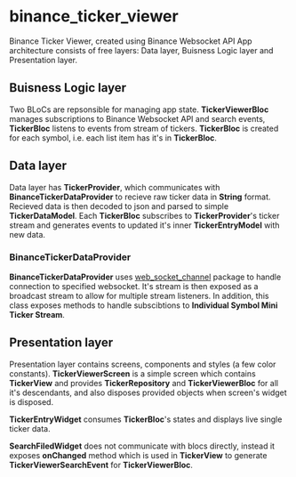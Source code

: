 # binance_ticker_viewer

Binance Ticker Viewer, created using Binance Websocket API
App architecture consists of free layers: Data layer, Buisness Logic layer and Presentation layer.

## Buisness Logic layer
Two BLoCs are repsonsible for managing app state. **TickerViewerBloc** manages subscriptions to Binance Websocket API and search events, **TickerBloc** listens to events from stream of tickers. **TickerBloc** is created for each symbol, i.e. each list item has it's in **TickerBloc**.

## Data layer
Data layer has **TickerProvider**, which communicates with **BinanceTickerDataProvider** to recieve raw ticker data in **String** format. Recieved data is then decoded to json and parsed to simple **TickerDataModel**. Each **TickerBloc** subscribes to **TickerProvider**'s ticker stream and generates events to updated it's inner **TickerEntryModel** with new data.

### BinanceTickerDataProvider
**BinanceTickerDataProvider** uses [web_socket_channel](https://pub.dev/packages/web_socket_channel) package to handle connection to specified websocket. It's stream is then exposed as a broadcast stream to allow for multiple stream listeners. In addition, this class exposes methods to handle subscibtions to **Individual Symbol Mini Ticker Stream**.    

## Presentation layer
Presentation layer contains screens, components and styles (a few color constants). **TickerViewerScreen** is a simple screen which contains **TickerView** and provides **TickerRepository** and **TickerViewerBloc** for all it's descendants, and also disposes provided objects when screen's widget is disposed.

**TickerEntryWidget** consumes **TickerBloc**'s states and displays live single ticker data.

**SearchFiledWidget** does not communicate with blocs directly, instead it exposes **onChanged** method which is used in **TickerView** to generate **TickerViewerSearchEvent** for **TickerViewerBloc**.
